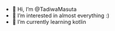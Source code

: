 - 👋 Hi, I’m @TadiwaMasuta
- 👀 I’m interested in almost everything :)
- 🌱 I’m currently learning kotlin 

<!---
TadiwaMasuta/TadiwaMasuta is a ✨ special ✨ repository because its `README.md` (this file) appears on your GitHub profile.
You can click the Preview link to take a look at your changes.
--->
